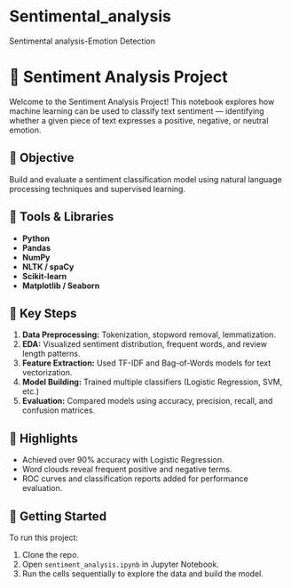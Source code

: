 # Sentimental_analysis
Sentimental analysis-Emotion Detection
# 💬 Sentiment Analysis Project

Welcome to the Sentiment Analysis Project! This notebook explores how machine learning can be used to classify text sentiment — identifying whether a given piece of text expresses a positive, negative, or neutral emotion.

## 🎯 Objective
Build and evaluate a sentiment classification model using natural language processing techniques and supervised learning.

## 🧰 Tools & Libraries
- **Python**
- **Pandas**
- **NumPy**
- **NLTK / spaCy**
- **Scikit-learn**
- **Matplotlib / Seaborn**

## 🧪 Key Steps
1. **Data Preprocessing:** Tokenization, stopword removal, lemmatization.
2. **EDA:** Visualized sentiment distribution, frequent words, and review length patterns.
3. **Feature Extraction:** Used TF-IDF and Bag-of-Words models for text vectorization.
4. **Model Building:** Trained multiple classifiers (Logistic Regression, SVM, etc.)
5. **Evaluation:** Compared models using accuracy, precision, recall, and confusion matrices.

## 📌 Highlights
- Achieved over 90% accuracy with Logistic Regression.
- Word clouds reveal frequent positive and negative terms.
- ROC curves and classification reports added for performance evaluation.

## 🚀 Getting Started
To run this project:
1. Clone the repo.
2. Open `sentiment_analysis.ipynb` in Jupyter Notebook.
3. Run the cells sequentially to explore the data and build the model.

